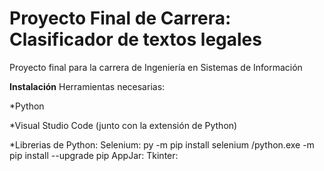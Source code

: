 # Proyecto Final de Carrera: Clasificador de textos legales
Proyecto final para la carrera de Ingeniería en Sistemas de Información

**Instalación**
Herramientas necesarias:

*Python

*Visual Studio Code (junto con la extensión de Python)

*Librerias de Python: 
   Selenium: py -m pip install selenium
             <PATH>/python.exe -m pip install --upgrade pip
   AppJar:
   Tkinter:
